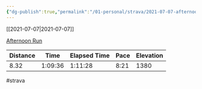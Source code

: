 ```yaml
---
{"dg-publish":true,"permalink":"/01-personal/strava/2021-07-07-afternoon-run/"}
---
```



[[2021-07-07\|2021-07-07]]

[Afternoon Run](https://www.strava.com/activities/5592151381)

| Distance | Time    | Elapsed Time | Pace | Elevation |
| -------- | ------- | ------------ | ---- | --------- |
| 8.32     | 1:09:36 | 1:11:28      | 8:21 | 1380      |




#strava
